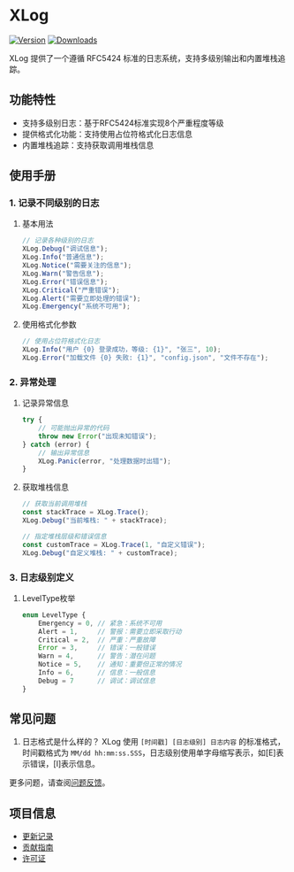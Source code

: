 # XLog

[![Version](https://img.shields.io/npm/v/org.eframework.uni.util)](https://www.npmjs.com/package/org.eframework.uni.util)
[![Downloads](https://img.shields.io/npm/dm/org.eframework.uni.util)](https://www.npmjs.com/package/org.eframework.uni.util)

XLog 提供了一个遵循 RFC5424 标准的日志系统，支持多级别输出和内置堆栈追踪。

## 功能特性

- 支持多级别日志：基于RFC5424标准实现8个严重程度等级
- 提供格式化功能：支持使用占位符格式化日志信息
- 内置堆栈追踪：支持获取调用堆栈信息

## 使用手册

### 1. 记录不同级别的日志

1. 基本用法

    ```typescript
    // 记录各种级别的日志
    XLog.Debug("调试信息");
    XLog.Info("普通信息");
    XLog.Notice("需要关注的信息");
    XLog.Warn("警告信息");
    XLog.Error("错误信息");
    XLog.Critical("严重错误");
    XLog.Alert("需要立即处理的错误");
    XLog.Emergency("系统不可用");
    ```

2. 使用格式化参数

    ```typescript
    // 使用占位符格式化日志
    XLog.Info("用户 {0} 登录成功，等级: {1}", "张三", 10);
    XLog.Error("加载文件 {0} 失败: {1}", "config.json", "文件不存在");
    ```

### 2. 异常处理

1. 记录异常信息

    ```typescript
    try {
        // 可能抛出异常的代码
        throw new Error("出现未知错误");
    } catch (error) {
        // 输出异常信息
        XLog.Panic(error, "处理数据时出错");
    }
    ```

2. 获取堆栈信息

    ```typescript
    // 获取当前调用堆栈
    const stackTrace = XLog.Trace();
    XLog.Debug("当前堆栈: " + stackTrace);

    // 指定堆栈层级和错误信息
    const customTrace = XLog.Trace(1, "自定义错误");
    XLog.Debug("自定义堆栈: " + customTrace);
    ```

### 3. 日志级别定义

1. LevelType枚举

    ```typescript
    enum LevelType {
        Emergency = 0, // 紧急：系统不可用
        Alert = 1,     // 警报：需要立即采取行动
        Critical = 2,  // 严重：严重故障
        Error = 3,     // 错误：一般错误
        Warn = 4,      // 警告：潜在问题
        Notice = 5,    // 通知：重要但正常的情况
        Info = 6,      // 信息：一般信息
        Debug = 7      // 调试：调试信息
    }
    ```

## 常见问题

1. 日志格式是什么样的？
XLog 使用 `[时间戳] [日志级别] 日志内容` 的标准格式，时间戳格式为 `MM/dd hh:mm:ss.SSS`，日志级别使用单字母缩写表示，如[E]表示错误，[I]表示信息。

更多问题，请查阅[问题反馈](../CONTRIBUTING.md#问题反馈)。

## 项目信息

- [更新记录](../CHANGELOG.md)
- [贡献指南](../CONTRIBUTING.md)
- [许可证](../LICENSE)